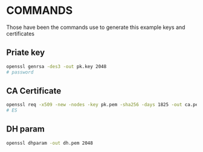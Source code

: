# COMMANDS

Those have been the commands use to generate this example keys and certificates

## Priate key

```sh
openssl genrsa -des3 -out pk.key 2048
# password
```

## CA Certificate

```sh
openssl req -x509 -new -nodes -key pk.pem -sha256 -days 1825 -out ca.pem
# ES
```

## DH param

```sh
openssl dhparam -out dh.pem 2048
```
